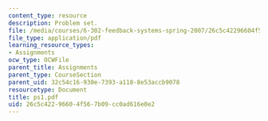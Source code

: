 ```yaml
---
content_type: resource
description: Problem set.
file: /media/courses/6-302-feedback-systems-spring-2007/26c5c42296604f567b09cc0ad616e0e2_ps1.pdf
file_type: application/pdf
learning_resource_types:
- Assignments
ocw_type: OCWFile
parent_title: Assignments
parent_type: CourseSection
parent_uid: 32c54c16-930e-7393-a118-8e53accb9078
resourcetype: Document
title: ps1.pdf
uid: 26c5c422-9660-4f56-7b09-cc0ad616e0e2
---
```

